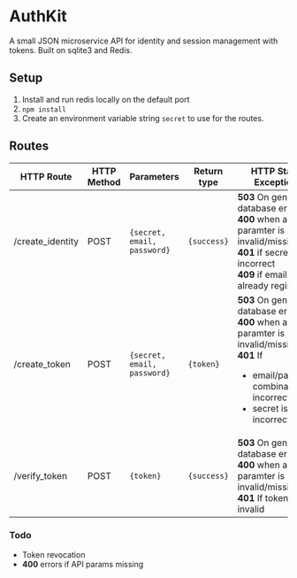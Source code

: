 # AuthKit
A small JSON microservice API for identity and session management with tokens. Built on sqlite3 and Redis.

## Setup
1. Install and run redis locally on the default port
2. ```npm install```
3. Create an environment variable string ```secret``` to use for the routes.

## Routes
HTTP Route|HTTP Method|Parameters|Return type|HTTP Status Exceptions|Description|
|------------|-------------|-------------|----------|-----------|----------|
|/create_identity|POST|`{secret, email, password}`| `{success}` |**503** On general database error <br> **400** when any paramter is invalid/missing<br> **401** if secret is incorrect <br>**409** if email is already registered|Registers a user with the service|
|/create_token|POST|`{secret, email, password}`| `{token}` |**503** On general database error <br> **400** when any paramter is invalid/missing<br> **401** If <ul><li>email/password combination is incorrect</li><li>secret is incorrect</li></ul>|Generates a session token|
|/verify_token|POST|`{token}`| `{success}` |**503** On general database error <br> **400** when any paramter is invalid/missing<br> **401** If token is invalid|Verifies that a given token is valid|

### Todo
- Token revocation
- **400** errors if API params missing
